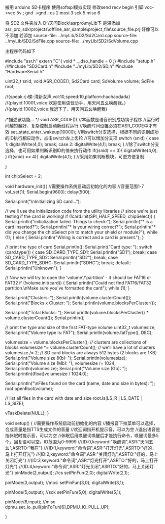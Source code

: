 搬用 arduino SD卡程序 使用softspi模拟实现  修改send recv begin 
引脚 vcc->vcc 5v ; gnd ->gnd ; cs 2 mosi 3 sck 5 miso 6


将 SD2 文件夹放入 D:\天问Block\asrpro\myLib下 
是滞添加 asr_pro_sdk\projects\offline_asr_sample\project_file\source_file.prj 好像可以 不添加
若添加 
source-file: ../myLib/SD2/Sd2Card.cpp
source-file: ../myLib/SD2/SdFile.cpp
source-file: ../myLib/SD2/SdVolume.cpp

主程序代码如下 


#include "asr.h"
extern "C"{ void * __dso_handle = 0 ;}
#include "setup.h"
//#include "SD2Card.h"
#include "../myLib/SD2/SD.h"
#include "HardwareSerial.h"

uint32_t snid;
void ASR_CODE();
Sd2Card card;
SdVolume volume;
SdFile root;

//{speak:小蝶-清新女声,vol:10,speed:10,platform:haohaodada}
//{playid:10001,voice:欢迎使用语音助手，用天问五幺唤醒我。}
//{playid:10002,voice:我退下了，用天问五幺唤醒我}

/*描述该功能...
*/
void ASR_CODE(){
  //本函数是语音识别成功钩子程序
  //运行时间越短越好，复杂控制启动新线程运行
  //唤醒时间设置必须在ASR_CODE中才有效
  set_state_enter_wakeup(10000);
  //用switch分支选择，根据不同的识别成功的ID执行相应动作，点击switch左上齿轮
  //可以增加分支项
  switch (snid) {
   case 1:
    digitalWrite(4,0);
    break;
   case 2:
    digitalWrite(4,1);
    break;
  }
  //除了switch分支选择，也可用如果判断识别ID的值来执行动作
  if((snid) == 3){
    digitalWrite(4,0);
  }
  if((snid) == 4){
    digitalWrite(4,1);
  }
  //采用如果判断模块，可更方便复制

}

int chipSelect = 2;

void hardware_init(){
  //需要操作系统启动后初始化的内容
  //音量范围1-7
  vol_set(1);
  Serial.begin(9600);
  delay(500);

  Serial.print("\nInitializing SD card...");

  // we'll use the initialization code from the utility libraries
  // since we're just testing if the card is working!
  if (!card.init(SPI_HALF_SPEED, chipSelect)) {
    Serial.println("initialization failed. Things to check:");
    Serial.println("* is a card inserted?");
    Serial.println("* is your wiring correct?");
    Serial.println("* did you change the chipSelect pin to match your shield or module?");
    while (1);
  } else {
    Serial.println("Wiring is correct and a card is present.");
  }

  // print the type of card
  Serial.println();
  Serial.print("Card type:         ");
  switch (card.type()) {
    case SD_CARD_TYPE_SD1:
      Serial.println("SD1");
      break;
    case SD_CARD_TYPE_SD2:
      Serial.println("SD2");
      break;
    case SD_CARD_TYPE_SDHC:
      Serial.println("SDHC");
      break;
    default:
      Serial.println("Unknown");
  }
  
  //  Now we will try to open the 'volume'/'partition' - it should be FAT16 or FAT32
  if (!volume.init(card)) {
    Serial.println("Could not find FAT16/FAT32 partition.\nMake sure you've formatted the card");
    while (1);
  }

  Serial.print("Clusters:          ");
  Serial.println(volume.clusterCount());
  Serial.print("Blocks x Cluster:  ");
  Serial.println(volume.blocksPerCluster());

  Serial.print("Total Blocks:      ");
  Serial.println(volume.blocksPerCluster() * volume.clusterCount());
  Serial.println();

  // print the type and size of the first FAT-type volume
  uint32_t volumesize;
  Serial.print("Volume type is:    FAT");
  Serial.println(volume.fatType(), DEC);

  volumesize = volume.blocksPerCluster();    // clusters are collections of blocks
  volumesize *= volume.clusterCount();       // we'll have a lot of clusters
  volumesize /= 2;                           // SD card blocks are always 512 bytes (2 blocks are 1KB)
  Serial.print("Volume size (Kb):  ");
  Serial.println(volumesize);
  Serial.print("Volume size (Mb):  ");
  volumesize /= 1024;
  Serial.println(volumesize);
  Serial.print("Volume size (Gb):  ");
  Serial.println((float)volumesize / 1024.0);

  Serial.println("\nFiles found on the card (name, date and size in bytes): ");
  root.openRoot(volume);

  // list all files in the card with date and size
  root.ls(LS_R | LS_DATE | LS_SIZE);
  
  
  vTaskDelete(NULL);
}

void setup()
{
  //需要操作系统启动前初始化的内容
  //播报音下拉菜单可以选择，合成音量是指TTS生成文件的音量
  //欢迎词指开机提示音，可以为空
  //退出语音是指休眠时提示音，可以为空
  //休眠后用唤醒词唤醒后才能执行命令，唤醒词最多5个。回复语可以空。ID范围为0-9999
  //{ID:0,keyword:"唤醒词",ASR:"天问五幺",ASRTO:"我在"}
  //{ID:1,keyword:"命令词",ASR:"打开灯光",ASRTO:"好的，马上打开灯光"}
  //{ID:2,keyword:"命令词",ASR:"关闭灯光",ASRTO:"好的，马上关闭灯光"}
  //{ID:3,keyword:"命令词",ASR:"灯光打开",ASRTO:"好的，马上打开灯光"}
  //{ID:4,keyword:"命令词",ASR:"灯光关闭",ASRTO:"好的，马上关闭灯光"}
  pinMode(2,output);  //cs
  setPinFun(2,0);
  digitalWrite(2,1);
  
  pinMode(3,output);  //mosi
  setPinFun(3,0);
  digitalWrite(3,1);
  
  pinMode(5,output);  //sck
  setPinFun(5,0);
  digitalWrite(5,1);
  
  pinMode(6,input);  //miso
  dpmu_set_io_pull(pinToFun[6],DPMU_IO_PULL_UP);
  
  
  
}




